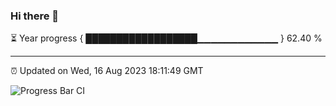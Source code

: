 ### Hi there 👋

⏳ Year progress { ██████████████████▁▁▁▁▁▁▁▁▁▁▁▁ } 62.40 %

---

⏰ Updated on Wed, 16 Aug 2023 18:11:49 GMT

![Progress Bar CI](https://github.com/liununu/liununu/workflows/Progress%20Bar%20CI/badge.svg)
